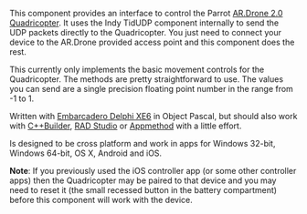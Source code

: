 This component provides an interface to control the Parrot [AR.Drone 2.0 Quadricopter](http://ardrone2.parrot.com/). It uses the Indy TidUDP component internally to send the UDP packets directly to the Quadricopter. You just need to connect your device to the AR.Drone provided access point and this component does the rest.

This currently only implements the basic movement controls for the Quadricopter. The methods are pretty straightforward to use. The values you can send are a single precision floating point number in the range from -1 to 1. 

Written with [Embarcadero Delphi XE6](http://www.embarcadero.com/products/delphi) in Object Pascal, but should also work with [C++Builder](http://www.embarcadero.com/products/cbuilder), [RAD Studio](http://www.embarcadero.com/products/rad-studio) or [Appmethod](http://www.appmethod.com) with a little effort.

Is designed to be cross platform and work in apps for Windows 32-bit, Windows 64-bit, OS X, Android and iOS.

**Note**: If you previously used the iOS controller app (or some other controller apps) then the Quadricopter may be paired to that device and you may need to reset it (the small recessed button in the battery compartment) before this component will work with the device.